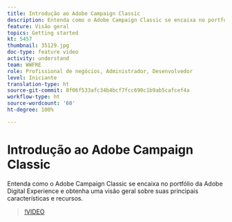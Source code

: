 ```yaml
---
title: Introdução ao Adobe Campaign Classic
description: Entenda como o Adobe Campaign Classic se encaixa no portfólio da Adobe Digital Experience e obtenha uma visão geral sobre suas principais características e recursos.
feature: Visão geral
topics: Getting started
kt: 5457
thumbnail: 35129.jpg
doc-type: feature video
activity: understand
team: WWFRE
role: Profissional de negócios, Administrador, Desenvolvedor
level: Iniciante
translation-type: ht
source-git-commit: 8f06f533afc34b4bcf7fcc690c1b9ab5cafcef4a
workflow-type: ht
source-wordcount: '60'
ht-degree: 100%

---
```



# Introdução ao Adobe Campaign Classic

Entenda como o Adobe Campaign Classic se encaixa no portfólio da Adobe Digital Experience e obtenha uma visão geral sobre suas principais características e recursos.

>[!VIDEO](https://video.tv.adobe.com/v/35129?quality=12)
